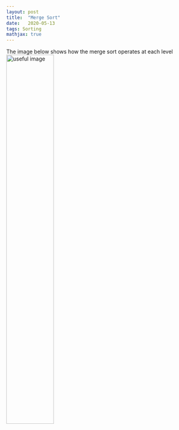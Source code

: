 ```yaml
---
layout: post
title:  "Merge Sort"
date:   2020-05-13
tags: Sorting
mathjax: true
---
```

The image below shows how the merge sort operates at each level
<img src="https://zl323.github.io/assets/postImg/mergeSort1.png" alt="useful image" height="50%" width="50%">